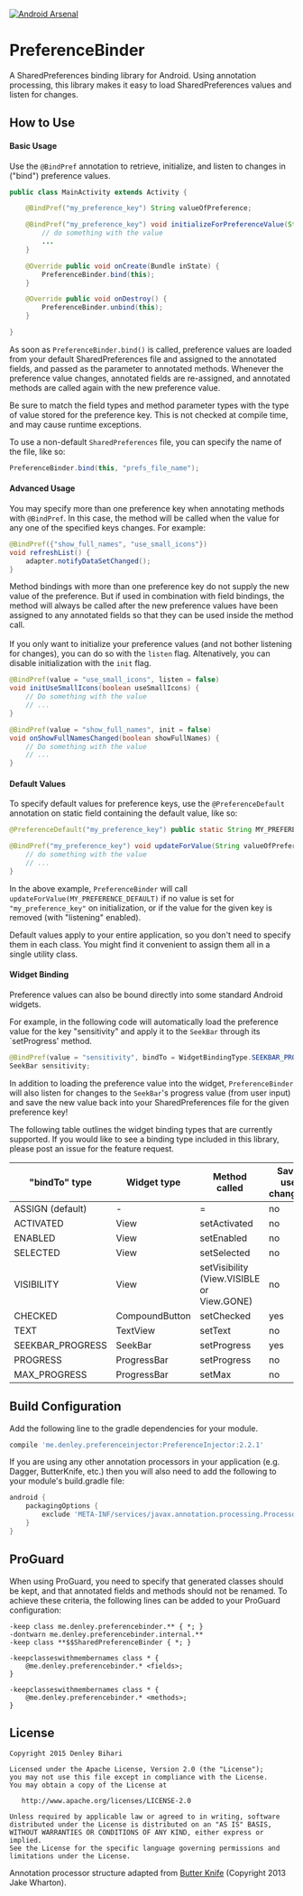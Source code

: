 [![Android Arsenal](https://img.shields.io/badge/Android%20Arsenal-PreferenceInjector-brightgreen.svg?style=flat)](https://android-arsenal.com/details/1/1569)

# PreferenceBinder
A SharedPreferences binding library for Android. Using annotation processing, this library makes it easy to load SharedPreferences values and listen for changes.


How to Use
-------

#### Basic Usage
Use the `@BindPref` annotation to retrieve, initialize, and listen to changes in ("bind") preference values.

```java
public class MainActivity extends Activity {

    @BindPref("my_preference_key") String valueOfPreference;

    @BindPref("my_preference_key") void initializeForPreferenceValue(String valueOfPreference) {
        // do something with the value
        ...
    }

    @Override public void onCreate(Bundle inState) {
        PreferenceBinder.bind(this);
    }

    @Override public void onDestroy() {
        PreferenceBinder.unbind(this);
    }

}
```

As soon as `PreferenceBinder.bind()` is called, preference values are loaded from your default SharedPreferences file and assigned to the annotated fields, and passed as the parameter to annotated methods.
Whenever the preference value changes, annotated fields are re-assigned, and annotated methods are called again with the new preference value.

Be sure to match the field types and method parameter types with the type of value stored for the preference key. This is not checked at compile time, and may cause runtime exceptions.

To use a non-default `SharedPreferences` file, you can specify the name of the file, like so:
```java
PreferenceBinder.bind(this, "prefs_file_name");
```

#### Advanced Usage

You may specify more than one preference key when annotating methods with `@BindPref`.
In this case, the method will be called when the value for any one of the specified keys changes. For example:
```java
@BindPref({"show_full_names", "use_small_icons"})
void refreshList() {
    adapter.notifyDataSetChanged();
}
```
Method bindings with more than one preference key do not supply the new value of the preference. But if used in combination with field bindings,
the method will always be called after the new preference values have been assigned to any annotated fields so that they can be used inside the method call.
<br/><br/>
If you only want to initialize your preference values (and not bother listening for changes), you can do so with the `listen` flag. Altenatively, you can disable initialization with the `init` flag.
```java
@BindPref(value = "use_small_icons", listen = false)
void initUseSmallIcons(boolean useSmallIcons) {
    // Do something with the value
    // ...
}

@BindPref(value = "show_full_names", init = false)
void onShowFullNamesChanged(boolean showFullNames) {
    // Do something with the value
    // ...
}
```

#### Default Values
To specify default values for preference keys, use the `@PreferenceDefault` annotation on static field containing the default value, like so:
```java
@PreferenceDefault("my_preference_key") public static String MY_PREFERENCE_DEFAULT = "Unknown";

@BindPref("my_preference_key") void updateForValue(String valueOfPreference) {
    // do something with the value
    // ...
}
```

In the above example, `PreferenceBinder` will call `updateForValue(MY_PREFERENCE_DEFAULT)` if no value is set for `"my_preference_key"` on initialization, or if the value for the given key is removed (with "listening" enabled).

Default values apply to your entire application, so you don't need to specify them in each class. You might find it convenient to assign them all in a single utility class.

#### Widget Binding
Preference values can also be bound directly into some standard Android widgets.

For example, in the following code will automatically load the preference value for the key "sensitivity" and apply it to the `SeekBar` through its `setProgress' method.
```java
@BindPref(value = "sensitivity", bindTo = WidgetBindingType.SEEKBAR_PROGRESS)
SeekBar sensitivity;
```
In addition to loading the preference value into the widget, `PreferenceBinder` will also listen for changes to the `SeekBar`'s progress value (from user input) and save the new value back into your SharedPreferences file for the given preference key!

The following table outlines the widget binding types that are currently supported. If you would like to see a binding type included in this library, please post an issue for the feature request.

"bindTo" type | Widget type | Method called | Saves user changes?
-------- | -------- | -------- | --------
ASSIGN (default) | - | = | no
ACTIVATED | View | setActivated | no
ENABLED | View | setEnabled | no
SELECTED | View | setSelected | no
VISIBILITY | View | setVisibility (View.VISIBLE or View.GONE) | no
CHECKED | CompoundButton | setChecked | yes
TEXT | TextView | setText | no
SEEKBAR_PROGRESS | SeekBar | setProgress | yes
PROGRESS | ProgressBar | setProgress | no
MAX_PROGRESS | ProgressBar | setMax | no

Build Configuration
--------

Add the following line to the gradle dependencies for your module.
```groovy
compile 'me.denley.preferenceinjector:PreferenceInjector:2.2.1'
```

If you are using any other annotation processors in your application (e.g. Dagger, ButterKnife, etc.) then you will also need to add the following to your module's build.gradle file:
```groovy
android {
    packagingOptions {
        exclude 'META-INF/services/javax.annotation.processing.Processor'
    }
}
```

ProGuard
--------

When using ProGuard, you need to specify that generated classes should be kept, and that annotated fields and methods should not be renamed. To achieve these criteria, the following lines can be added to your ProGuard configuration:

```
-keep class me.denley.preferencebinder.** { *; }
-dontwarn me.denley.preferencebinder.internal.**
-keep class **$$SharedPreferenceBinder { *; }

-keepclasseswithmembernames class * {
    @me.denley.preferencebinder.* <fields>;
}

-keepclasseswithmembernames class * {
    @me.denley.preferencebinder.* <methods>;
}
```


License
-------

    Copyright 2015 Denley Bihari

    Licensed under the Apache License, Version 2.0 (the "License");
    you may not use this file except in compliance with the License.
    You may obtain a copy of the License at

       http://www.apache.org/licenses/LICENSE-2.0

    Unless required by applicable law or agreed to in writing, software
    distributed under the License is distributed on an "AS IS" BASIS,
    WITHOUT WARRANTIES OR CONDITIONS OF ANY KIND, either express or implied.
    See the License for the specific language governing permissions and
    limitations under the License.

Annotation processor structure adapted from [Butter Knife](https://github.com/JakeWharton/butterknife) (Copyright 2013 Jake Wharton).
